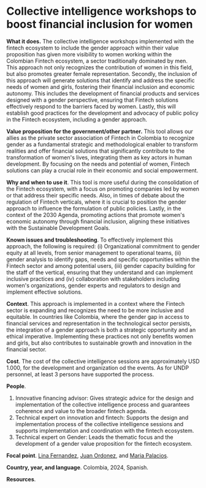<!---
---
title: ...how a fintech ecosystem can promote digital financial inclusion of women by integrating a gender approach into their value proposition
layout: default

menu_parent: 2
nav_order: 6
---
-->

# Collective intelligence workshops to boost financial inclusion for women


**What it does.** The collective intelligence workshops implemented with the fintech ecosystem to include the gender approach within their value proposition has given more visibility to women working within the Colombian Fintech ecosystem, a sector traditionally dominated by men. This approach not only recognizes the contribution of women in this field, but also promotes greater female representation. Secondly, the inclusion of this approach will generate solutions that identify and address the specific needs of women and girls, fostering their financial inclusion and economic autonomy. This includes the development of financial products and services designed with a gender perspective, ensuring that Fintech solutions effectively respond to the barriers faced by women. Lastly, this will establish good practices for the development and advocacy of public policy in the Fintech ecosystem, including a gender approach. 

**Value proposition for the government/other partner.** This tool allows our allies as the private sector association of Fintech in Colombia to recognize gender as a fundamental strategic and methodological enabler to transform realities and offer financial solutions that significantly contribute to the transformation of women's lives, integrating them as key actors in human development. By focusing on the needs and potential of women, Fintech solutions can play a crucial role in their economic and social empowerment.

**Why and when to use it**. This tool is more useful during the consolidation of the Fintech ecosystem, with a focus on promoting companies led by women or that address their specific needs. Also, in times of debate about the regulation of Fintech verticals, where it is crucial to position the gender approach to influence the formulation of public policies. Lastly, in the context of the 2030 Agenda, promoting actions that promote women's economic autonomy through financial inclusion, aligning these initiatives with the Sustainable Development Goals.

**Known issues and troubleshooting**. To effectively implement this approach, the following is required: (i) Organizational commitment to gender equity at all levels, from senior management to operational teams, (ii) gender analysis to identify gaps, needs and specific opportunities within the Fintech sector and among potential users, (iii) gender capacity building for the staff of the vertical, ensuring that they understand and can implement inclusive practices and (iv) collaboration with stakeholders including women's organizations, gender experts and regulators to design and implement effective solutions.

**Context**. This approach is implemented in a context where the Fintech sector is expanding and recognizes the need to be more inclusive and equitable. In countries like Colombia, where the gender gap in access to financial services and representation in the technological sector persists, the integration of a gender approach is both a strategic opportunity and an ethical imperative. Implementing these practices not only benefits women and girls, but also contributes to sustainable growth and innovation in the financial sector.

**Cost**. The cost of the collective intelligence sessions are approximately USD 1.000, for the development and organization od the events. As for UNDP personnel, at least 3 persons have supported the process.

**People**. 
1. Innovative financing advisor: Gives strategic advice for the design and implementation of the collective intelligence process and guarantees coherence and value to the broader fintech agenda. 
2. Technical expert on innovation and fintech: Supports the design and implementation process of the collective intelligence sessions and supports implementation and coordination with the fintech ecosystem.
3. Technical expert on Gender: Leads the thematic focus and the development of a gender value proposition for the fintech ecosystem.

**Focal point**. [Lina Fernandez](/Financial-inclusion-toolkit/contributors/Lina-Fernandez.html), [Juan Ordonez](/Financial-inclusion-toolkit/contributors/Juan-Ordonez.html), and [Maria Palacios](/Financial-inclusion-toolkit/contributors/Maria-Palacios.html).

**Country, year, and language**. Colombia, 2024, Spanish.

**Resources**. 
